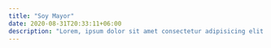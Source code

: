 ```yaml
---
title: "Soy Mayor"
date: 2020-08-31T20:33:11+06:00
description: "Lorem, ipsum dolor sit amet consectetur adipisicing elit. Iusto sequi, dicta placeat aliquam nostrum quo quas cum recusandae numquam odit vitae autem libero corrupti natus quae suscipit animi accusamus praesentium?"
---
```


